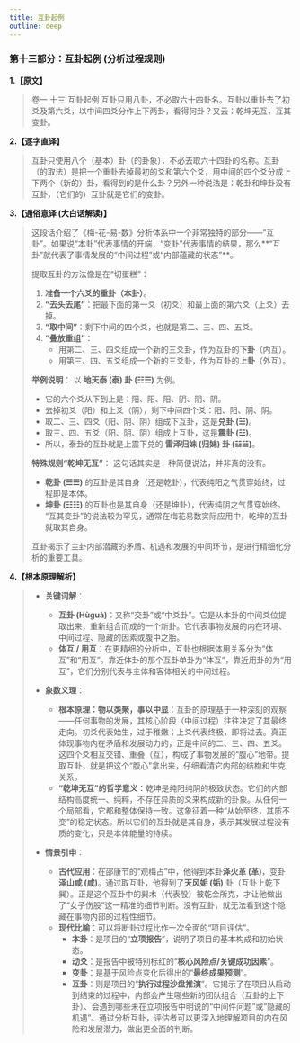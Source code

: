 ```yaml
---
title: 互卦起例
outline: deep
---
```

  
### **第十三部分：互卦起例 (分析过程规则)**

**1.【原文】**
> 卷一 十三 互卦起例
> 互卦只用八卦，不必取六十四卦名。互卦以重卦去了初爻及第六爻，以中间四爻分作上下两卦，看得何卦？又云：乾坤无互，互其变卦。

**2.【逐字直译】**
> 互卦只使用八个（基本）卦（的卦象），不必去取六十四卦的名称。互卦（的取法）是把一个重卦去掉最初的爻和第六个爻，用中间的四个爻分成上下两个（新的）卦，看得到的是什么卦？另外一种说法是：乾卦和坤卦没有互卦，（它们的）互卦就是它们的变卦。

**3.【通俗意译 (大白话解读)】**
> 这段话介绍了《梅-花-易-数》分析体系中一个非常独特的部分——“互卦”。如果说“本卦”代表事情的开端，“变卦”代表事情的结果，那么**“互卦”就代表了事情发展的“中间过程”或“内部蕴藏的状态”**。
> 
> 提取互卦的方法像是在“切蛋糕”：
> 1.  **准备一个六爻的重卦（本卦）**。
> 2.  **“去头去尾”**：把最下面的第一爻（初爻）和最上面的第六爻（上爻）去掉。
> 3.  **“取中间”**：剩下中间的四个爻，也就是第二、三、四、五爻。
> 4.  **“叠放重组”**：
>     *   用第二、三、四爻组成一个新的三爻卦，作为互卦的**下卦**（内互）。
>     *   用第三、四、五爻组成一个新的三爻卦，作为互卦的**上卦**（外互）。
> 
> **举例说明**：
> 以 **地天泰 (泰) 卦 (☷☰)** 为例。
> *   它的六个爻从下到上是：阳、阳、阳、阴、阴、阴。
> *   去掉初爻（阳）和上爻（阴），剩下中间四个爻：阳、阳、阴、阴。
> *   取二、三、四爻（阳、阴、阴）组成下互卦，这是**兑卦 (☱)**。
> *   取三、四、五爻（阳、阴、阴）组成上互卦，这是**震卦 (☳)**。
> *   所以，泰卦的互卦就是上震下兑的 **雷泽归妹 (归妹) 卦 (☳☱)**。
> 
> **特殊规则“乾坤无互”**：
> 这句话其实是一种简便说法，并非真的没有。
> *   **乾卦 (☰☰)** 的互卦是其自身（还是乾卦），代表纯阳之气贯穿始终，过程即是本体。
> *   **坤卦 (☷☷)** 的互卦也是其自身（还是坤卦），代表纯阴之气贯穿始终。
> “互其变卦”的说法较为罕见，通常在梅花易数实际应用中，乾坤的互卦就取其自身。
> 
> 互卦揭示了主卦内部潜藏的矛盾、机遇和发展的中间环节，是进行精细化分析的重要工具。

**4.【根本原理解析】**
> *   **关键词解**：
>     *   **互卦 (Hùguà)**：又称“交卦”或“中爻卦”。它是从本卦的中间爻位提取出来，重新组合而成的一个新卦。它代表事物发展的内在环境、中间过程、隐藏的因素或腹中之胎。
>     *   **体互 / 用互**：在更精细的分析中，互卦也根据体用关系分为“体互”和“用互”。靠近体卦的那个互卦单卦为“体互”，靠近用卦的为“用互”，它们分别代表与主体和客体相关的中间过程。
> 
> *   **象数义理**：
>     *   **根本原理：物以类聚，事以中显**：互卦的原理基于一种深刻的观察——任何事物的发展，其核心阶段（中间过程）往往决定了其最终走向。初爻代表始生，过于稚嫩；上爻代表终极，即将过去。真正体现事物内在矛盾和发展动力的，正是中间的二、三、四、五爻。这四个爻相互交错、重叠（互），构成了事物发展的“腹心”地带。提取互卦，就是把这个“腹心”拿出来，仔细看清它内部的结构和生克关系。
>     *   **“乾坤无互”的哲学意义**：乾坤是纯阳纯阴的极致状态。它们的内部结构高度统一、纯粹，不存在异质的爻来构成新的卦象。从任何一个局部看，它都和整体保持一致。这象征着一种“从始至终，其质不变”的稳定状态。所以它们的互卦就是其自身，表示其发展过程没有质的变化，只是本体能量的持续。
> 
> *   **情景引申**：
>     *   **古代应用**：在邵康节的“观梅占”中，他得到本卦**泽火革 (革)**，变卦**泽山咸 (咸)**。通过取互卦，他得到了**天风姤 (姤)** 卦（互卦上乾下巽）。正是这个互卦中的巽木（代表股）被乾金所克，才让他做出了“女子伤股”这一精准的细节判断。没有互卦，就无法看到这个隐藏在事物内部的过程性细节。
>     *   **现代比喻**：可以将断卦过程比作一次全面的“项目评估”。
>         *   **本卦**：是项目的“**立项报告**”，说明了项目的基本构成和初始状态。
>         *   **动爻**：是报告中被特别标红的“**核心风险点/关键成功因素**”。
>         *   **变卦**：是基于风险点变化后得出的“**最终成果预测**”。
>         *   **互卦**：则是项目的“**执行过程沙盘推演**”。它揭示了在项目从启动到结束的过程中，内部会产生哪些新的团队组合（互卦的上下卦）、会遇到哪些未在立项报告中明说的“中间件问题”或“隐藏的机遇”。通过分析互卦，评估者可以更深入地理解项目的内在风险和发展潜力，做出更全面的判断。
